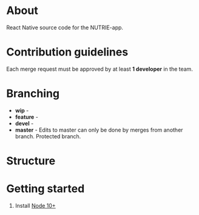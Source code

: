 # About
React Native source code for the NUTRIE-app. 

# Contribution guidelines
Each merge request must be approved by at least **1 developer** in the team. 

# Branching 
* **wip** - 
* **feature** - 
* **devel** - 
* **master** - Edits to master can only be done by merges from another branch. Protected branch. 

# Structure

# Getting started
1. Install [Node 10+](https://nodejs.org/en/download/) 
